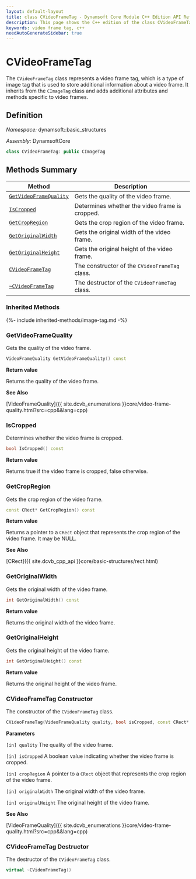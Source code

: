 ```yaml
---
layout: default-layout
title: class CVideoFrameTag - Dynamsoft Core Module C++ Edition API Reference
description: This page shows the C++ edition of the class CVideoFrameTag in Dynamsoft Core Module.
keywords: video frame tag, c++
needAutoGenerateSidebar: true
---
```


# CVideoFrameTag

The `CVideoFrameTag` class represents a video frame tag, which is a type of image tag that is used to store additional information about a video frame. It inherits from the `CImageTag` class and adds additional attributes and methods specific to video frames.

## Definition

*Namespace:* dynamsoft::basic_structures

*Assembly:* DynamsoftCore

```cpp
class CVideoFrameTag: public CImageTag 
```

## Methods Summary

| Method               | Description |
|----------------------|-------------|
| [`GetVideoFrameQuality`](#getvideoframequality) | Gets the quality of the video frame.|
| [`IsCropped`](#iscropped) | Determines whether the video frame is cropped. |
| [`GetCropRegion`](#getcropregion) | Gets the crop region of the video frame. |
| [`GetOriginalWidth`](#getoriginalwidth) | Gets the original width of the video frame. |
| [`GetOriginalHeight`](#getoriginalheight) | Gets the original height of the video frame. |
| [`CVideoFrameTag`](#cvideoframetag-constructor) | The constructor of the `CVideoFrameTag` class. |
| [`~CVideoFrameTag`](#cvideoframetag-destructor) | The destructor of the `CVideoFrameTag` class. |

### Inherited Methods

{%- include inherited-methods/image-tag.md -%}

### GetVideoFrameQuality

Gets the quality of the video frame.

```cpp
VideoFrameQuality GetVideoFrameQuality() const
```

**Return value**

Returns the quality of the video frame.

**See Also**

[VideoFrameQuality]({{ site.dcvb_enumerations }}core/video-frame-quality.html?src=cpp&&lang=cpp)

### IsCropped

Determines whether the video frame is cropped.

```cpp
bool IsCropped() const
```

**Return value**

Returns true if the video frame is cropped, false otherwise.

### GetCropRegion

Gets the crop region of the video frame.

```cpp
const CRect* GetCropRegion() const
```

**Return value**

Returns a pointer to a `CRect` object that represents the crop region of the video frame. It may be NULL.

**See Also**

[CRect]({{ site.dcvb_cpp_api }}core/basic-structures/rect.html)

### GetOriginalWidth

Gets the original width of the video frame.

```cpp
int GetOriginalWidth() const
```

**Return value**

Returns the original width of the video frame.

### GetOriginalHeight

Gets the original height of the video frame.

```cpp
int GetOriginalHeight() const
```

**Return value**

Returns the original height of the video frame.

### CVideoFrameTag Constructor

The constructor of the `CVideoFrameTag` class.

```cpp
CVideoFrameTag(VideoFrameQuality quality, bool isCropped, const CRect* cropRegion, int originalWidth, int originalHeight)
```

**Parameters**

`[in] quality` The quality of the video frame.

`[in] isCropped` A boolean value indicating whether the video frame is cropped.

`[in] cropRegion` A pointer to a `CRect` object that represents the crop region of the video frame.

`[in] originalWidth` The original width of the video frame.

`[in] originalHeight` The original height of the video frame.

**See Also**

[VideoFrameQuality]({{ site.dcvb_enumerations }}core/video-frame-quality.html?src=cpp&&lang=cpp)

### CVideoFrameTag Destructor

The destructor of the `CVideoFrameTag` class.

```cpp
virtual ~CVideoFrameTag()
```
